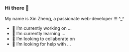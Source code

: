 ### Hi there 👋
My name is Xin Zheng, a passionate web-developer !!! ^_^

- 🔭 I’m currently working on ...
- 🌱 I’m currently learning ...
- 👯 I’m looking to collaborate on 
- 🤔 I’m looking for help with ...


